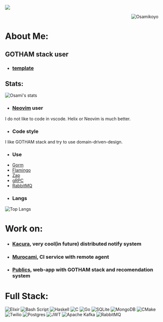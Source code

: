 ![](https://media1.tenor.com/m/NPyHBRw-y5YAAAAC/kishimoto-cecil-komatsu-nana.gif)

<p align="right"> <img src="https://komarev.com/ghpvc/?username=osamikoyo&label=Profile%20views&color=0e75b6&size=24&style=flat" alt="Osamikoyo" /> </p>

# About Me:

## GOTHAM stack user
* ### [template](https://github.com/osamikoyo/GOTHAM-template)

## Stats:
![Osami's stats](https://github-readme-stats.vercel.app/api?username=osamikoyo&show_icons=true&theme=synthwave)
* ### [Neovim](https://neovim.io/) user
I do not like to code in vscode. 
Helix or Neovim is much better.
* ### Code style
I like GOTHAM stack and try to use domain-driven-design.
* ### Use 
* [Gorm](https://gorm.io/)
* [Flamingo](https://www.flamingo.me/)
* [Zap](https://github.com/uber-go/zap)
* [gRPC](https://grpc.io/)
* [RabbitMQ](https://www.rabbitmq.com/)
* ### Langs
![Top Langs](https://github-readme-stats.vercel.app/api/top-langs/?username=osamikoyo&layout=compact)

# Work on:
* ### [Kacura](https://github.com/Koyo-os/Kacura), very cool(in future) distributed notify system
* ### [Murocami](https://github.com/Koyo-os/murocami), CI service with remote agent
* ### [Publics](https://github.com/osamikoyo/publics), web-app with GOTHAM stack and recomendation system

# Full Stack:
![Elixir](https://img.shields.io/badge/elixir-%234B275F.svg?style=for-the-badge&logo=elixir&logoColor=white) ![Bash Script](https://img.shields.io/badge/bash_script-%23121011.svg?style=for-the-badge&logo=gnu-bash&logoColor=white) ![Haskell](https://img.shields.io/badge/Haskell-5e5086?style=for-the-badge&logo=haskell&logoColor=white) ![C](https://img.shields.io/badge/c-%2300599C.svg?style=for-the-badge&logo=c&logoColor=white) ![Go](https://img.shields.io/badge/go-%2300ADD8.svg?style=for-the-badge&logo=go&logoColor=white) ![SQLite](https://img.shields.io/badge/sqlite-%2307405e.svg?style=for-the-badge&logo=sqlite&logoColor=white) ![MongoDB](https://img.shields.io/badge/MongoDB-%234ea94b.svg?style=for-the-badge&logo=mongodb&logoColor=white) ![CMake](https://img.shields.io/badge/CMake-%23008FBA.svg?style=for-the-badge&logo=cmake&logoColor=white) ![Twilio](https://img.shields.io/badge/Twilio-F22F46?style=for-the-badge&logo=Twilio&logoColor=white) ![Postgres](https://img.shields.io/badge/postgres-%23316192.svg?style=for-the-badge&logo=postgresql&logoColor=white) ![JWT](https://img.shields.io/badge/JWT-black?style=for-the-badge&logo=JSON%20web%20tokens) ![Apache Kafka](https://img.shields.io/badge/Apache%20Kafka-000?style=for-the-badge&logo=apachekafka) ![RabbitMQ](https://img.shields.io/badge/rabbitmq-FF6600?style=for-the-badge&logo=rabbitmq&logoColor=white)
